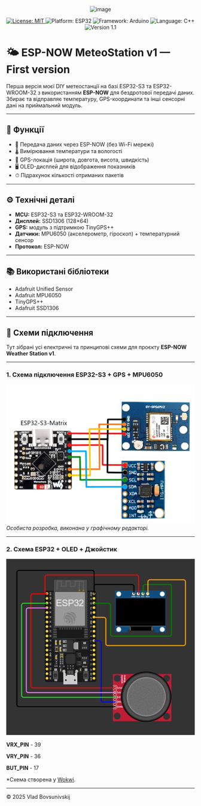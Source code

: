 <p align="center">
  <img width="200" height="200" alt="image" src="https://github.com/user-attachments/assets/7c5e7f48-9024-4da4-a8b3-a4256bdc6ff7" />
</p>
<p align="center">
  <a href="https://opensource.org/licenses/MIT">
    <img src="https://img.shields.io/badge/License-MIT-green.svg" alt="License: MIT">
  </a>
  <img src="https://img.shields.io/badge/Platform-ESP32-blue.svg" alt="Platform: ESP32">
  <img src="https://img.shields.io/badge/Framework-Arduino-orange.svg" alt="Framework: Arduino">
  <img src="https://img.shields.io/badge/Language-C++-brightgreen.svg" alt="Language: C++">
  <img src="https://img.shields.io/badge/Version-1.2-yellow.svg" alt="Version 1.1">
</p>

# 🌤 ESP-NOW MeteoStation v1 — First version

Перша версія моєї DIY метеостанції на базі ESP32-S3 та ESP32-WROOM-32 з використанням **ESP-NOW** для бездротової передачі даних.  
Збирає та відправляє температуру, GPS-координати та інші сенсорні дані на приймальний модуль.

---

## 📌 Функції
- 📡 Передача даних через ESP-NOW (без Wi-Fi мережі)
- 🌡 Вимірювання температури та вологості
- 📍 GPS-локація (широта, довгота, висота, швидкість)
- 🖥 OLED-дисплей для відображення показників
- ⏱ Підрахунок кількості отриманих пакетів

---

## ⚙ Технічні деталі
- **MCU:** ESP32-S3 та ESP32-WROOM-32
- **Дисплей:** SSD1306 (128×64)
- **GPS:** модуль з підтримкою TinyGPS++
- **Датчики:** MPU6050 (акселерометр, гіроскоп) + температурний сенсор
- **Протокол:** ESP-NOW

---

## 📚 Використані бібліотеки
- Adafruit Unified Sensor
- Adafruit MPU6050
- TinyGPS++
- Adafruit SSD1306

---

## 🔌 Схеми підключення

Тут зібрані усі електричні та принципові схеми для проєкту **ESP-NOW Weather Station v1**.

---

### 1. Схема підключення ESP32-S3 + GPS + MPU6050

![ESP32-S3 wiring diagram](ESP32-S3-Matrix_Scheme_V1.png)  
*Особиста розробка, виконана у графічному редакторі.*

---

### 2️. Схема ESP32 + OLED + Джойстик

![ESP32 OLED joystick diagram](ESP32_WR_Scheme_V1.png)  

**VRX_PIN** - 39

**VRY_PIN** - 36

**BUT_PIN** - 17

*Схема створена у [Wokwi](https://wokwi.com/).

---

© 2025 Vlad Bovsunivskij
